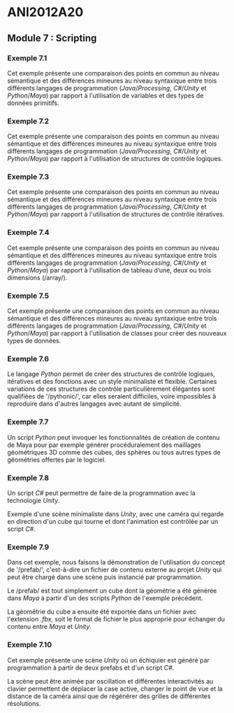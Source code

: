 # ANI2012A20

## Module 7 : Scripting

### Exemple 7.1

Cet exemple présente une comparaison des points en commun au niveau sémantique et des différences mineures au niveau syntaxique entre trois différents langages de programmation (*Java*/*Processing*, *C#*/*Unity* et *Python*/*Maya*) par rapport à l'utilisation de variables et des types de données primitifs.

### Exemple 7.2

Cet exemple présente une comparaison des points en commun au niveau sémantique et des différences mineures au niveau syntaxique entre trois différents langages de programmation (*Java*/*Processing*, *C#*/*Unity* et *Python*/*Maya*) par rapport à l'utilisation de structures de contrôle logiques.

### Exemple 7.3

Cet exemple présente une comparaison des points en commun au niveau sémantique et des différences mineures au niveau syntaxique entre trois différents langages de programmation (*Java*/*Processing*, *C#*/*Unity* et *Python*/*Maya*) par rapport à l'utilisation de structures de contrôle itératives.

### Exemple 7.4

Cet exemple présente une comparaison des points en commun au niveau sémantique et des différences mineures au niveau syntaxique entre trois différents langages de programmation (*Java*/*Processing*, *C#*/*Unity* et *Python*/*Maya*) par rapport à l'utilisation de tableau d’une, deux ou trois dimensions (/array/).

### Exemple 7.5

Cet exemple présente une comparaison des points en commun au niveau sémantique et des différences mineures au niveau syntaxique entre trois différents langages de programmation (*Java*/*Processing*, *C#*/*Unity* et *Python*/*Maya*) par rapport à l'utilisation de classes pour créer des nouveaux types de données.

### Exemple 7.6

Le langage *Python* permet de créer des structures de contrôle logiques, itératives et des fonctions avec un style minimaliste et flexible. Certaines variations de ces structures de contrôle particulièrement élégantes sont qualifiées de '/pythonic/', car elles seraient difficiles, voire impossibles à reproduire dans d'autres langages avec autant de simplicité.

### Exemple 7.7

Un script *Python* peut invoquer les fonctionnalités de création de contenu de Maya pour par exemple générer procéduralement des maillages géométriques 3D comme des cubes, des sphères ou tous autres types de géométries offertes par le logiciel.

### Exemple 7.8

Un script *C#* peut permettre de faire de la programmation avec la technologie *Unity*.

Exemple d'une scène minimaliste dans *Unity*, avec une caméra qui regarde en direction d'un cube qui tourne et dont l'animation est contrôlée par un script *C#*.

### Exemple 7.9

Dans cet exemple, nous faisons la démonstration de l'utilisation du concept de '/prefab/', c'est-à-dire un fichier de contenu externe au projet *Unity* qui peut être chargé dans une scène puis instancié par programmation.

Le /prefab/ est tout simplement un cube dont la géométrie a été générée dans *Maya* à partir d'un des scripts *Python* de l'exemple précédent.

La géométrie du cube a ensuite été exportée dans un fichier avec l'extension *.fbx*, soit le format de fichier le plus approprié pour échanger du contenu entre *Maya* et *Unity*.

### Exemple 7.10

Cet exemple présente une scène *Unity* où un échiquier est généré par programmation à partir de deux prefabs et d'un script *C#*.

La scène peut être animée par oscillation et différentes interactivités au clavier permettent de déplacer la case active, changer le point de vue et la distance de la caméra ainsi que de régénérer des grilles de différentes résolutions.
